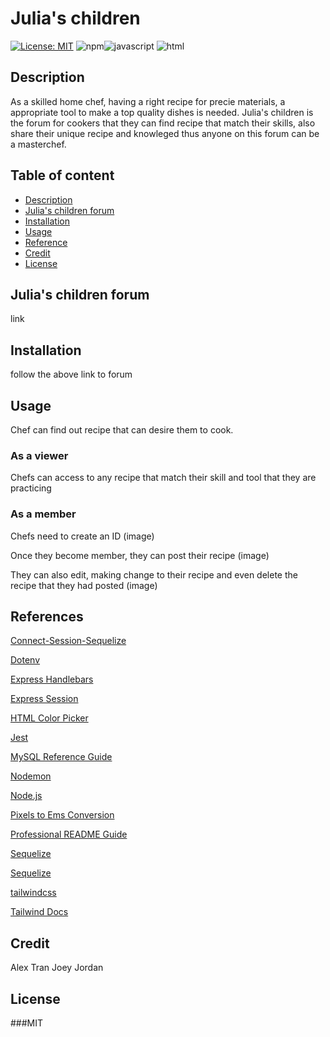 # Julia's children
[![License: MIT](https://img.shields.io/badge/License-MIT-yellow.svg)](https://opensource.org/licenses/MIT)
![npm](./src/npm.svg)![javascript](https://img.shields.io/badge/%20%20JavaScript-%20%20%20%20730L-f1e05a.svg) ![html](https://img.shields.io/badge/%20%20HTML-%20%20%20%20164L-e34c26.svg)

## Description
As a skilled home chef, having a right recipe for precie materials, a appropriate tool to make a top quality dishes is needed. Julia's children is the forum for cookers that they can find recipe that match their skills, also share their unique recipe and knowleged thus anyone on this forum can be a masterchef.

## Table of content
* [Description](#description)
* [Julia's children forum](#julias-children-forum)
* [Installation](#installation)
* [Usage](#usage)
* [Reference](#references)
* [Credit](#credit)
* [License](#license)

## Julia's children forum
link

## Installation
follow the above link to forum

## Usage
Chef can find out recipe that can desire them to cook.

### As a viewer
Chefs can access to any recipe that match their skill and tool that they are practicing
### As a member
Chefs need to create an ID (image)

Once they become member, they can post their recipe
 (image)

They can also edit, making change to their recipe and even delete the recipe that they had posted
(image)

## References
[Connect-Session-Sequelize](https://www.npmjs.com/package/connect-session-sequelize)

[Dotenv](https://www.npmjs.com/package/dotenv)

[Express Handlebars](https://www.npmjs.com/package/express-handlebars)

[Express Session](https://www.npmjs.com/package/express-session)

[HTML Color Picker](https://www.w3schools.com/colors/colors_picker.asp)

[Jest](https://jestjs.io/docs/getting-started)

[MySQL Reference Guide](https://coding-boot-camp.github.io/full-stack/mysql/mysql-reference-guide)

[Nodemon](https://www.npmjs.com/package/nodemon)

[Node.js](https://nodejs.org/api/path.html)

[Pixels to Ems Conversion](https://www.w3schools.com/tags/ref_pxtoemconversion.asp)

[Professional README Guide](https://coding-boot-camp.github.io/full-stack/github/professional-readme-guide)

[Sequelize](https://sequelize.org/v5/manual/getting-started.html)

[Sequelize](https://www.npmjs.com/package/sequelize)

[tailwindcss](https://www.npmjs.com/package/tailwindcss)

[Tailwind Docs](https://tailwindcss.com/docs/installation)

## Credit
Alex
Tran
Joey
Jordan

## License
###MIT






